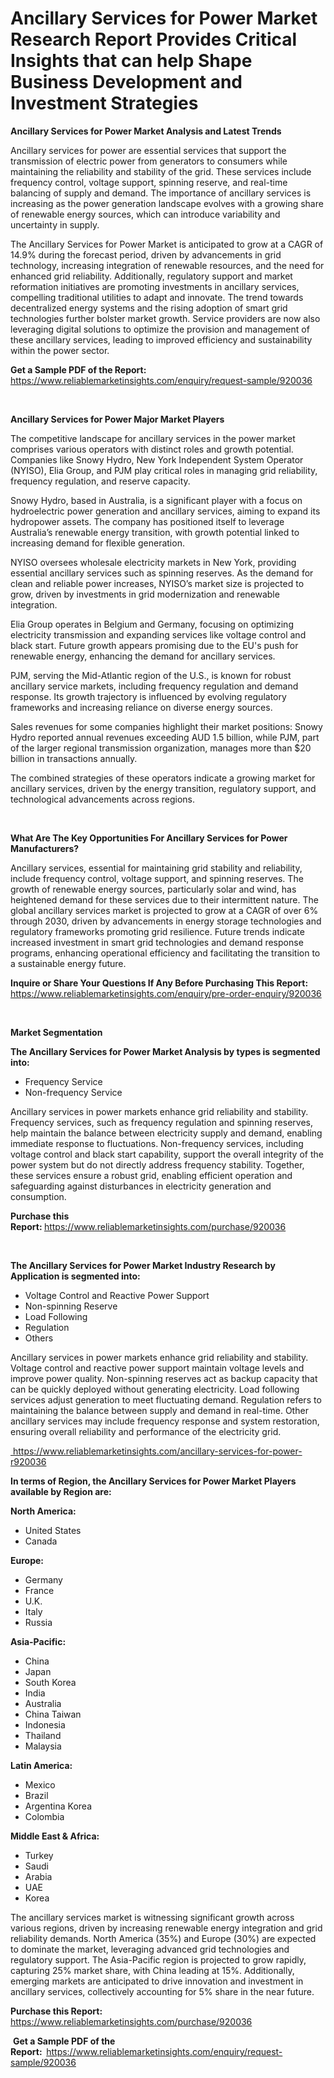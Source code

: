 <p><h1>Ancillary Services for Power Market Research Report Provides Critical Insights that can help Shape Business Development and Investment Strategies</h1></p><p><strong>Ancillary Services for Power Market Analysis and Latest Trends</strong></p>
<p><p>Ancillary services for power are essential services that support the transmission of electric power from generators to consumers while maintaining the reliability and stability of the grid. These services include frequency control, voltage support, spinning reserve, and real-time balancing of supply and demand. The importance of ancillary services is increasing as the power generation landscape evolves with a growing share of renewable energy sources, which can introduce variability and uncertainty in supply.</p><p>The Ancillary Services for Power Market is anticipated to grow at a CAGR of 14.9% during the forecast period, driven by advancements in grid technology, increasing integration of renewable resources, and the need for enhanced grid reliability. Additionally, regulatory support and market reformation initiatives are promoting investments in ancillary services, compelling traditional utilities to adapt and innovate. The trend towards decentralized energy systems and the rising adoption of smart grid technologies further bolster market growth. Service providers are now also leveraging digital solutions to optimize the provision and management of these ancillary services, leading to improved efficiency and sustainability within the power sector.</p></p>
<p><strong>Get a Sample PDF of the Report:&nbsp;</strong> <a href="https://www.reliablemarketinsights.com/enquiry/request-sample/920036?utm_campaign=3709&utm_medium=2&utm_source=Github&utm_content=ia&utm_term=18042025&utm_id=ancillary-services-for-power">https://www.reliablemarketinsights.com/enquiry/request-sample/920036</a></p>
<p>&nbsp;</p>
<p><strong>Ancillary Services for Power Major Market Players</strong></p>
<p><p>The competitive landscape for ancillary services in the power market comprises various operators with distinct roles and growth potential. Companies like Snowy Hydro, New York Independent System Operator (NYISO), Elia Group, and PJM play critical roles in managing grid reliability, frequency regulation, and reserve capacity.</p><p>Snowy Hydro, based in Australia, is a significant player with a focus on hydroelectric power generation and ancillary services, aiming to expand its hydropower assets. The company has positioned itself to leverage Australia’s renewable energy transition, with growth potential linked to increasing demand for flexible generation.</p><p>NYISO oversees wholesale electricity markets in New York, providing essential ancillary services such as spinning reserves. As the demand for clean and reliable power increases, NYISO’s market size is projected to grow, driven by investments in grid modernization and renewable integration.</p><p>Elia Group operates in Belgium and Germany, focusing on optimizing electricity transmission and expanding services like voltage control and black start. Future growth appears promising due to the EU's push for renewable energy, enhancing the demand for ancillary services.</p><p>PJM, serving the Mid-Atlantic region of the U.S., is known for robust ancillary service markets, including frequency regulation and demand response. Its growth trajectory is influenced by evolving regulatory frameworks and increasing reliance on diverse energy sources.</p><p>Sales revenues for some companies highlight their market positions: Snowy Hydro reported annual revenues exceeding AUD 1.5 billion, while PJM, part of the larger regional transmission organization, manages more than $20 billion in transactions annually.</p><p>The combined strategies of these operators indicate a growing market for ancillary services, driven by the energy transition, regulatory support, and technological advancements across regions.</p></p>
<p>&nbsp;</p>
<p><strong>What Are The Key Opportunities For Ancillary Services for Power Manufacturers?</strong></p>
<p><p>Ancillary services, essential for maintaining grid stability and reliability, include frequency control, voltage support, and spinning reserves. The growth of renewable energy sources, particularly solar and wind, has heightened demand for these services due to their intermittent nature. The global ancillary services market is projected to grow at a CAGR of over 6% through 2030, driven by advancements in energy storage technologies and regulatory frameworks promoting grid resilience. Future trends indicate increased investment in smart grid technologies and demand response programs, enhancing operational efficiency and facilitating the transition to a sustainable energy future.</p></p>
<p><strong>Inquire or Share Your Questions If Any Before Purchasing This Report:</strong> <a href="https://www.reliablemarketinsights.com/enquiry/pre-order-enquiry/920036?utm_campaign=3709&utm_medium=2&utm_source=Github&utm_content=ia&utm_term=18042025&utm_id=ancillary-services-for-power">https://www.reliablemarketinsights.com/enquiry/pre-order-enquiry/920036</a></p>
<p>&nbsp;</p>
<p><strong>Market Segmentation</strong></p>
<p><strong>The Ancillary Services for Power Market Analysis by types is segmented into:</strong></p>
<p><ul><li>Frequency Service</li><li>Non-frequency Service</li></ul></p>
<p><p>Ancillary services in power markets enhance grid reliability and stability. Frequency services, such as frequency regulation and spinning reserves, help maintain the balance between electricity supply and demand, enabling immediate response to fluctuations. Non-frequency services, including voltage control and black start capability, support the overall integrity of the power system but do not directly address frequency stability. Together, these services ensure a robust grid, enabling efficient operation and safeguarding against disturbances in electricity generation and consumption.</p></p>
<p><strong>Purchase this Report:&nbsp;</strong><a href="https://www.reliablemarketinsights.com/purchase/920036?utm_campaign=3709&utm_medium=2&utm_source=Github&utm_content=ia&utm_term=18042025&utm_id=ancillary-services-for-power">https://www.reliablemarketinsights.com/purchase/920036</a></p>
<p>&nbsp;</p>
<p><strong>The Ancillary Services for Power Market Industry Research by Application is segmented into:</strong></p>
<p><ul><li>Voltage Control and Reactive Power Support</li><li>Non-spinning Reserve</li><li>Load Following</li><li>Regulation</li><li>Others</li></ul></p>
<p><p>Ancillary services in power markets enhance grid reliability and stability. Voltage control and reactive power support maintain voltage levels and improve power quality. Non-spinning reserves act as backup capacity that can be quickly deployed without generating electricity. Load following services adjust generation to meet fluctuating demand. Regulation refers to maintaining the balance between supply and demand in real-time. Other ancillary services may include frequency response and system restoration, ensuring overall reliability and performance of the electricity grid.</p></p>
<p><a href="https://www.reliablemarketinsights.com/ancillary-services-for-power-r920036?utm_campaign=3709&utm_medium=2&utm_source=Github&utm_content=ia&utm_term=18042025&utm_id=ancillary-services-for-power">&nbsp;https://www.reliablemarketinsights.com/ancillary-services-for-power-r920036</a></p>
<p><strong>In terms of Region, the Ancillary Services for Power Market Players available by Region are:</strong></p>
<p>
    <p> <strong> North America: </strong>
        <ul>
            <li>United States</li>
            <li>Canada</li>
        </ul>
        </p> 
    <p> <strong> Europe: </strong>
        <ul>
            <li>Germany</li>
            <li>France</li>
            <li>U.K.</li>
            <li>Italy</li>
            <li>Russia</li>
        </ul>
        </p> 
    <p> <strong> Asia-Pacific: </strong>
        <ul>
            <li>China</li>
            <li>Japan</li>
            <li>South Korea</li>
            <li>India</li>
            <li>Australia</li>
            <li>China Taiwan</li>
            <li>Indonesia</li>
            <li>Thailand</li>
            <li>Malaysia</li>
        </ul>
        </p> 
    <p> <strong> Latin America: </strong>
        <ul>
            <li>Mexico</li>
            <li>Brazil</li>
            <li>Argentina Korea</li>
            <li>Colombia</li>
        </ul>
        </p> 
    <p> <strong> Middle East & Africa: </strong>
        <ul>
            <li>Turkey</li>
            <li>Saudi</li>
            <li>Arabia</li>
            <li>UAE</li>
            <li>Korea</li>
        </ul>
    </p>
    </p>
<p><p>The ancillary services market is witnessing significant growth across various regions, driven by increasing renewable energy integration and grid reliability demands. North America (35%) and Europe (30%) are expected to dominate the market, leveraging advanced grid technologies and regulatory support. The Asia-Pacific region is projected to grow rapidly, capturing 25% market share, with China leading at 15%. Additionally, emerging markets are anticipated to drive innovation and investment in ancillary services, collectively accounting for 5% share in the near future.</p></p>
<p><strong>Purchase this Report: </strong><a href="https://www.reliablemarketinsights.com/purchase/920036?utm_campaign=3709&utm_medium=2&utm_source=Github&utm_content=ia&utm_term=18042025&utm_id=ancillary-services-for-power">https://www.reliablemarketinsights.com/purchase/920036</a></p>
<p>&nbsp;<strong>Get a Sample PDF of the Report:&nbsp;&nbsp;</strong><a href="https://www.reliablemarketinsights.com/enquiry/request-sample/920036?utm_campaign=3709&utm_medium=2&utm_source=Github&utm_content=ia&utm_term=18042025&utm_id=ancillary-services-for-power">https://www.reliablemarketinsights.com/enquiry/request-sample/920036</a></p>
<p><strong></strong></p>
<p><p></p><p></p><p></p></p>